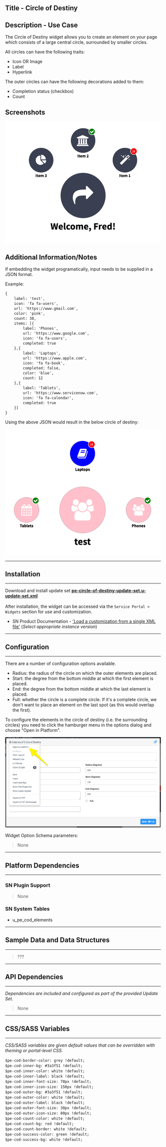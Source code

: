 ## Title - Circle of Destiny

## Description - Use Case

The Circle of Destiny widget allows you to create an element on your page which consists of a large central circle, surrounded by smaller circles.

All circles can have the following traits:

- Icon OR Image
- Label
- Hyperlink

The outer circles can have the following decorations added to them:

- Completion status (checkbox)
- Count


## Screenshots
![Circle of Destiny Widget](../images/pe-circle-of-destiny.png "Circle of Destiny Widget")

## Additional Information/Notes 

If embedding the widget programatically, input needs to be supplied in a JSON format.<br/>

Example:
```
{	
	label: 'test',
	icon: 'fa fa-users',
	url: 'https://www.gmail.com',
	color: 'pink',
	count: 30,
	items: [{
		label: 'Phones',
		url: 'https://www.google.com',
		icon: 'fa fa-users',
		completed: true
	},{
		label: 'Laptops',
		url: 'https://www.apple.com',
		icon: 'fa fa-book',
		completed: false,
		color: 'blue',
		count: 12
	},{
		label: 'Tablets',
		url: 'https://www.servicenow.com',
		icon: 'fa fa-calendar',
		completed: true
	}]
}
```
Using the above JSON would result in the below circle of destiny:

![Circle of Destiny Widget](../images/pe-circle-of-destiny-3.png "Circle of Destiny Widget")

---
## Installation
---

Download and install update set **[pe-circle-of-destiny-update-set.u-update-set.xml](pe-circle-of-destiny-update-set.u-update-set.xml)** <br/><br/>
After installation, the widget can be accessed via the `Service Portal > Widgets` section for use and customization.<br/>
* SN Product Documentation - ['Load a customization from a single XML file'](https://docs.servicenow.com/search?q=Load+a+customization+from+a+single+XML+file)   (<i>Select appropriate instance version</i>)

---
## Configuration
---
There are a number of configuration options available.

- Radius: the radius of the circle on which the outer elements are placed.
- Start: the degree from the bottom middle at which the first element is placed.
- End: the degree from the bottom middle at which the last element is placed.
- Full: whether the circle is a complete circle. If it's a complete circle, we don't want to place an element on the last spot (as this would overlap the first).

To configure the elements in the circle of destiny (i.e. the surrounding circles) you need to click the hamburger menu in the options dialog and choose "Open in Platform".

![Circle of Destiny Widget](../images/pe-circle-of-destiny-2.png "Circle of Destiny Widget")

Widget Option Schema parameters:
> None
---
## Platform Dependencies
---
### SN Plugin Support
> None
### SN System Tables
* u_pe_cod_elements

---
## Sample Data and Data Structures
---
> ???
---
## API Dependencies
---
<i>Dependencies are included and configured as part of the provided Update Set.</i>

> None
---
## CSS/SASS Variables
---
_CSS/SASS variables are given default values that can be overridden with theming or portal-level CSS._

`$pe-cod-border-color: grey !default;`<br/>
`$pe-cod-inner-bg: #3a3f51 !default;`<br/>
`$pe-cod-inner-color: white !default;`<br/>
`$pe-cod-inner-label: black !default;`<br/>
`$pe-cod-inner-font-size: 70px !default;`<br/>
`$pe-cod-inner-icon-size: 150px !default;`<br/>
`$pe-cod-outer-bg: #3a3f51 !default;`<br/>
`$pe-cod-outer-color: white !default;`<br/>
`$pe-cod-outer-label: black !default;`<br/>
`$pe-cod-outer-font-size: 30px !default;`<br/>
`$pe-cod-outer-icon-size: 80px !default;`<br/>
`$pe-cod-count-color: white !default;`<br/>
`$pe-cod-count-bg: red !default;`<br/>
`$pe-cod-count-border: white !default;`<br/>
`$pe-cod-success-color: green !default;`<br/>
`$pe-cod-success-bg: white !default;`<br/>